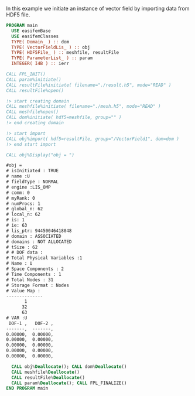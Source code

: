 In this example we initiate an instance of vector field by importing data from HDF5 file.

```fortran
PROGRAM main
  USE easifemBase
  USE easifemClasses
  TYPE( Domain_ ) :: dom
  TYPE( VectorFieldLis_ ) :: obj
  TYPE( HDF5File_ ) :: meshfile, resultFile
  TYPE( ParameterList_ ) :: param
  INTEGER( I4B ) :: ierr
```

```fortran title="Open file for import"
CALL FPL_INIT()
CALL param%initiate()
CALL resultFile%initiate( filename="./result.h5", mode="READ" )
CALL resultFile%open()
```

```fortran title="read domain"
!> start creating domain
CALL meshfile%initiate( filename="./mesh.h5", mode="READ" )
CALL meshfile%open()
CALL dom%initiate( hdf5=meshfile, group="" )
!> end creating domain
```

```fortran title="import"
!> start import
CALL obj%import( hdf5=resultFile, group="/VectorField1", dom=dom )
!> end start import
```

```fortran
CALL obj%Display("obj = ")
```

```txt title="results"
#obj =
# isInitiated : TRUE
# name :U
# fieldType : NORMAL
# engine :LIS_OMP
# comm: 0
# myRank: 0
# numProcs: 1
# global_n: 62
# local_n: 62
# is: 1
# ie: 63
# lis_ptr: 94450046418048
# domain : ASSOCIATED
# domains : NOT ALLOCATED
# tSize : 62
# # DOF data :
# Total Physical Variables :1
# Name : U
# Space Components : 2
# Time Components : 1
# Total Nodes : 31
# Storage Format : Nodes
# Value Map : 
--------------
       1      
      32      
      63      
# VAR :U
 DOF-1 ,   DOF-2 ,   
-------,  -------,   
0.00000,  0.00000,   
0.00000,  0.00000,   
0.00000,  0.00000,   
0.00000,  0.00000,   
0.00000,  0.00000,
```

```fortran title="Cleanup"
  CALL obj%Deallocate(); CALL dom%Deallocate()
  CALL meshfile%Deallocate()
  CALL resultFile%Deallocate()
  CALL param%Deallocate(); CALL FPL_FINALIZE()
END PROGRAM main
```
